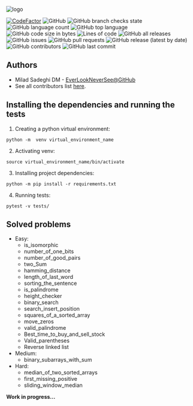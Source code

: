 ![logo](logo.png)


[![CodeFactor](https://www.codefactor.io/repository/github/everlookneversee/lcrs/badge)](https://www.codefactor.io/repository/github/everlookneversee/lcrs)
![GitHub](https://img.shields.io/github/license/EverLookNeverSee/lcrs)
![GitHub branch checks state](https://img.shields.io/github/checks-status/EverLookNeverSee/lcrs/main)
![GitHub language count](https://img.shields.io/github/languages/count/EverLookNeverSee/lcrs)
![GitHub top language](https://img.shields.io/github/languages/top/EverLookNeverSee/lcrs)
![GitHub code size in bytes](https://img.shields.io/github/languages/code-size/EverLookNeverSee/lcrs)
![Lines of code](https://img.shields.io/tokei/lines/github/EverLookNeverSee/lcrs)
![GitHub all releases](https://img.shields.io/github/downloads/EverLookNeverSee/lcrs/total)
![GitHub issues](https://img.shields.io/github/issues-raw/EverLookNeverSee/lcrs)
![GitHub pull requests](https://img.shields.io/github/issues-pr-raw/EverLookNeverSee/lcrs)
![GitHub release (latest by date)](https://img.shields.io/github/v/release/EverLookNeverSee/lcrs)
![GitHub contributors](https://img.shields.io/github/contributors/EverLookNeverSee/lcrs)
![GitHub last commit](https://img.shields.io/github/last-commit/EverLookNeverSee/lcrs)


## Authors
* Milad Sadeghi DM - [EverLookNeverSee@GitHub](https://github.com/EverLookNeverSee)
* See all contributors list [here](https://github.com/EverLookNeverSee/LCRS/graphs/contributors).


## Installing the dependencies and running the tests
1. Creating a python virtual environment:
```commandline
python -m  venv virtual_environment_name
```
2. Activating venv:
```commandline
source virtual_environment_name/bin/activate
```
3. Installing project dependencies:
```commandline
python -m pip install -r requirements.txt
```
4. Running tests:
```commandline
pytest -v tests/
```


## Solved problems
* Easy:
    * is_isomorphic
    * number_of_one_bits
    * number_of_good_pairs
    * two_Sum
    * hamming_distance
    * length_of_last_word
    * sorting_the_sentence
    * is_palindrome
    * height_checker
    * binary_search
    * search_insert_position
    * squares_of_a_sorted_array
    * move_zeros
    * valid_palindrome
    * Best_time_to_buy_and_sell_stock
    * Valid_parentheses
    * Reverse linked list
* Medium:
    * binary_subarrays_with_sum
* Hard:
    * median_of_two_sorted_arrays
    * first_missing_positive
    * sliding_window_median

**Work in progress...**
